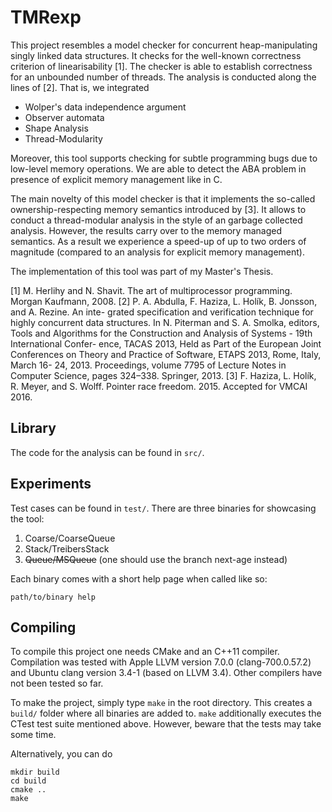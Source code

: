 TMRexp
======


This project resembles a model checker for concurrent heap-manipulating singly linked data structures.
It checks for the well-known correctness criterion of linearisability [1].
The checker is able to establish correctness for an unbounded number of threads.
The analysis is conducted along the lines of [2].
That is, we integrated
   - Wolper's data independence argument
   - Observer automata
   - Shape Analysis
   - Thread-Modularity

Moreover, this tool supports checking for subtle programming bugs due to low-level memory operations.
We are able to detect the ABA problem in presence of explicit memory management like in C.

The main novelty of this model checker is that it implements the so-called ownership-respecting memory semantics introduced by [3].
It allows to conduct a thread-modular analysis in the style of an garbage collected analysis.
However, the results carry over to the memory managed semantics.
As a result we experience a speed-up of up to two orders of magnitude (compared to an analysis for explicit memory management).

The implementation of this tool was part of my Master's Thesis.


[1] M. Herlihy and N. Shavit. The art of multiprocessor programming. Morgan Kaufmann, 2008.
[2] P. A. Abdulla, F. Haziza, L. Holík, B. Jonsson, and A. Rezine. An inte- grated specification and verification technique for highly concurrent data structures. In N. Piterman and S. A. Smolka, editors, Tools and Algorithms for the Construction and Analysis of Systems - 19th International Confer- ence, TACAS 2013, Held as Part of the European Joint Conferences on Theory and Practice of Software, ETAPS 2013, Rome, Italy, March 16- 24, 2013. Proceedings, volume 7795 of Lecture Notes in Computer Science, pages 324–338. Springer, 2013.
[3] F. Haziza, L. Holík, R. Meyer, and S. Wolff. Pointer race freedom. 2015. Accepted for VMCAI 2016.


Library
-------

The code for the analysis can be found in `src/`.


Experiments
-----------

Test cases can be found in `test/`.
There are three binaries for showcasing the tool:

   1. Coarse/CoarseQueue
   2. Stack/TreibersStack
   3. ~~Queue/MSQueue~~ (one should use the branch next-age instead)

Each binary comes with a short help page when called like so:
```
path/to/binary help
```


Compiling
---------

To compile this project one needs CMake and an C++11 compiler.
Compilation was tested with Apple LLVM version 7.0.0 (clang-700.0.57.2)
and Ubuntu clang version 3.4-1 (based on LLVM 3.4).
Other compilers have not been tested so far.

To make the project, simply type `make` in the root directory.
This creates a `build/` folder where all binaries are added to.
`make` additionally executes the CTest test suite mentioned above.
However, beware that the tests may take some time.

Alternatively, you can do
```
mkdir build
cd build
cmake ..
make
```
